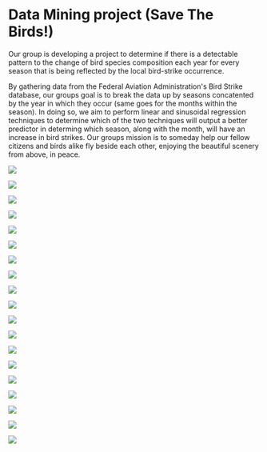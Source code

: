 # Data Mining project (Save The Birds!)

Our group is developing a project to determine if there is a detectable pattern to the change of bird species composition each year for every season that is being reflected by the local bird-strike occurrence.

By gathering data from the Federal Aviation Administration's Bird Strike database, our groups goal is to break the data up by seasons concatented by the year in which they occur (same goes for the months within the season). In doing so, we aim to perform linear and sinusoidal regression techniques to determine which of the two techniques will output a better predictor in determing which season, along with the month, will have an increase in bird strikes. Our groups mission is to someday help our fellow citizens and birds alike fly beside each other, enjoying the beautiful scenery from above, in peace.

![](Images/c1.PNG)

![](Images/c2.PNG)

![](Images/c3.PNG)

![](Images/c4.PNG)

![](Images/c5.PNG)

![](Images/c6.PNG)

![](Images/c7.PNG)

![](Images/c8.PNG)

![](Images/c9.PNG)

![](Images/c10.PNG)

![](Images/c11.PNG)

![](Images/c12.PNG)

![](Images/c13.PNG)

![](Images/c14.PNG)

![](Images/c15.PNG)

![](Images/c16.PNG)

![](Images/c17.PNG)

![](Images/c18.PNG)

![](Images/c19.PNG)